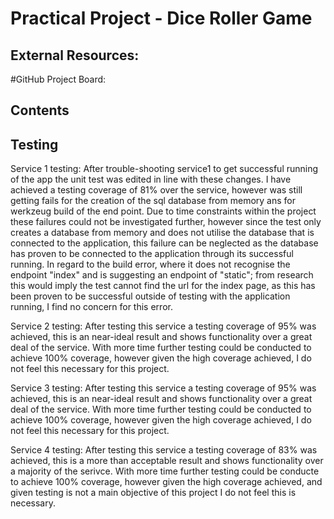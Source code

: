 # Practical Project - Dice Roller Game

## External Resources:

#GitHub Project Board: 

## Contents

















## Testing 

Service 1 testing:
After trouble-shooting service1 to get successful running of the app the unit test was edited in line with these changes. I have achieved a testing coverage of 81% over the service, however was still getting fails for the creation of the sql database from memory ans for werkzeug build of the end point. Due to time constraints within the project these failures could not be investigated further, however since the test only creates a database from memory and does not utilise the database that is connected to the application, this failure can be neglected as the database has proven to be connected to the application through its successful running. In regard to the build error, where it does not recognise the endpoint "index" and is suggesting an endpoint of "static"; from research this would imply the test cannot find the url for the index page, as this has been proven to be successful outside of testing with the application running, I find no concern for this error.




Service 2 testing:
After testing this service a testing coverage of 95% was achieved, this is an near-ideal result and shows functionality over a great deal of the service. With more time further testing could be conducted to achieve 100% coverage, however given the high coverage achieved, I do not feel this necessary for this project.




Service 3 testing:
After testing this service a testing coverage of 95% was achieved, this is an near-ideal result and shows functionality over a great deal of the service. With more time further testing could be conducted to achieve 100% coverage, however given the high coverage achieved, I do not feel this necessary for this project.


Service 4 testing:
After testing this service a testing coverage of 83% was achieved, this is a more than acceptable result and shows functionality over a majority of the serivce. With more time further testing could be conducte to achieve 100% coverage, however given the high coverage achieved, and given testing is not a main objective of this project I do not feel this is necessary.
